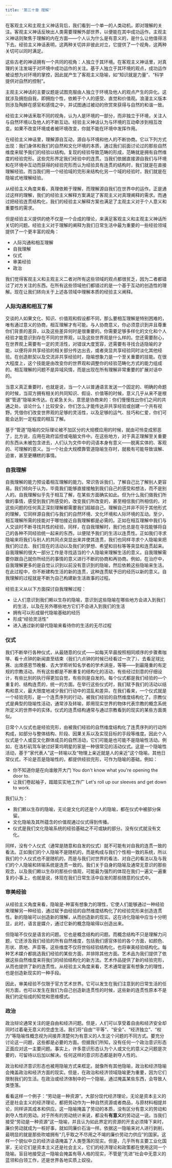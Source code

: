 ```yaml
---
title: '第三十章 理解'
---
```


在客观主义和主观主义神话背后，我们看到一个单一的人类动机，即对理解的关注。客观主义神话反映出人类需要理解外部世界，以便能在其中成功运作。主观主义神话则聚焦于理解的内在方面——个人认为什么是有意义的，是什么让他值得活下去。经验主义神话表明，这两种关切并非彼此对立，它提供了一个视角，这两种关切可以同时满足。

这些古老的神话拥有一个共同的视角：人独立于其环境。在客观主义神话里，对真理的关注发端于对环境中成功运作的关注。基于人独立于其环境的观点，成功运作被设想为对环境的掌控，因此就产生了客观主义隐喻，如“知识就是力量”、“科学提供对自然的控制”。

主观主义神话的主要议题是试图克服由人独立于环境及他人的观点产生的异化。这就涉及拥抱自我，即拥抱个性，依赖于个人的感受、直觉和价值观。浪漫主义版本则涉及陶醉在感官和感情之中，并试图通过被动的欣赏來获得与自然的和谐一致。

经验主义神话釆取不同的视角，认为人是环境的一部分，而非独立于环境，关注人与自然环境以及他人的不断互动。经验主义神话认为与环境的互动牵涉到相互改变。如果不改变环境或者被环境改变，你就不能在环境中发挥作用。

在经验主义神话里，理解源自互动，源自与环境和他人的不断协商。它以下列方式出现：我们身体和我们的自然和文化环境的本质，通过我们前面讨论过的那些自然维度来赋予我们的经验以结构。复现的经验导致范畴的形成，范畴就是拥有自然维度的经验完形。这些完形界定我们经验中的连贯。当我们依据直接源自我们与环境和在环境中互动而获得的经验完形而认为经验具有连贯的结构时，我们就是在直接理解经验。而当我们用一个经验域的完形来结构化另一个域的经验时，我们就是在隐喻式地理解经验。

从经验主义角度来看，真理依赖于理解，而理解源自我们在世界中的运作。正是通过这样的理解，我们的经验主义解释方案满足了客观主义对真理阐释的需求。而通过把经验连贯结构化，我们的经验主义解释方案也满足了主观主义对于个人意义和重要性的需求。

但是经验主义提供的绝不仅是一个合成的理论，来满足客观主义和主观主义神话所关切的问题。经验主义对于理解的阐释为我们日常生活中最为重要的一些经验领域提供了一个更丰富的视角：

- 人际沟通和相互理解
- 自我理解
- 仪式
- 审美经验
- 政治

我们觉得客观主义和主观主义二者对所有这些领域的观点都很贫乏，因为二者都错过了对方关注的东西。在所有这些领域他们都错过的是一个基于互动的创造性的理解。现在让我们转向关于上述各领域中理解本质的经验主义阐释。

### 人际沟通和相互了解

交谈的人如果文化、知识、价值观和假设都不同，那么要相互理解是特别困难的，唯有通过意义的协商，相互理解才有可能。与人协商意义，你必须意识到并且尊重你们背景的差异，以及这些差异何时是很重要的。你需要足够多样化的文化和个人经验才能意识到存在不同的世界观，以及这些世界观是什么样的。您还需要耐心，在世界观上需要有一定的灵活性，对错误大度宽容，还需要有寻找合适隐喻的才能，以便将非共享经验的相关部分传达出去，或者突显共享经验同时淡化其他经验。在创造默契以及交流非共享经验时，隐喻想象力是一个至关重要的技能。在很大程度上，这个技能是由改变你的世界观和调整你的经验范畴化方式的能力组成的。相互理解的问题不是异域风情，而是出现在所有理解非常重要的扩展对话中的。

当意义真正重要时，也就是说，当一个人以普通语言发送一个固定的、明确的命题的时候，当双方拥有相关的共同知识、假设、价值等的时候，意义几乎从来不是根据“管道”隐喻来传达。在紧急关头，意思是协商来的：你们慢慢找出你们之间的共通之处，谈论什么！比较安全，你们怎么才能传达非共享经验或创建一个共有视野。凭借你们改变世界观的足够的灵活性，以及足够的运气、技巧和仁爱，你们可能会达到一定程度的相互了解。

基于“管道”隐喻的交际理论被不加区分的大规模应用的时候，就由可怜变成邪恶了，比方说，应用在政府监控或电脑文件中。在这些地方，对于真正理解至关重要的东西从未被包含进去，人们认为文件中的词语本身有意义——脱离实体的、客观的、可理解的意义。当一个社会大规模靠管道隐喻生存时，就极有可能导致误解、迫害，甚至更糟糕的事情。

### 自我理解

自我理解的能力预设着相互理解的能力。常识告诉我们，了解自己比了解别人更容易。我们倾向于认为，毕竟我们能够直接接触到我们自己的感受和想法，而不是别人的。自我理解似乎先于相互了解，在某些方面确实如此。但为什么我们做我们所做的事情，感受到我们所感受的，改变我们所改变的，甚至相信我们所相信的，对这些问题的任何真正深刻理解都需要我们超越自己。理解自己并非不同于其他形式的理解，它同样源自我们与我们的自然环境、文化环境和人际环境的互动。至少，相互理解所需的技能对于哪怕接近自我理解都是必需的。正如在相互理解中我们与人交谈时不断寻找共性的经验，同样，在自我理解时，我们也总是在寻找能够将自己的各种不同经验统一起来的东西，以便陚予我们的生活以连贯性。正如我们寻求隐喻来将我们与别人的共同点突显出来并使其连贯，我们也同样寻求个人隐喻来把我们的过去、我们现在的活动以及我们的梦想、希望和目标等等突显和连贯起来。自我理解的很大一部分工作是寻找适当的个人隐喻来理解生活的意义。自我理解需要你跟自己就你所经历的事情的意义进行不断的协商和再协商。例如，在治疗中，自我理解更多的是自觉认识到以前没有意识到的隐喻，然后依赖这些隐喻来生活。在此过程中，你不断建构生活的新的连贯，这种连贯賦予旧的经历以新的意义。自我理解的过程就是不断为自己构建新生活故事的过程。

经验主义从以下方面探讨自我理解过程：

- 让人们意识到我们赖以生存的隐喻，意识到这些隐喻在哪些地方会进入到我们的生活，以及在另外哪些地方它们不会进入到我们的生活
- 拥有可以形成替代隐喻基础的经历
- 形成“经验灵活性”
- 进入通过新的替代隐喻来看待你的生活的无尽过程

### 仪式

我们不断举行各种仪式，从最随意的仪式——如每天早晨按照相同顺序的步骤煮咖啡、看十点钟的新闻直至结束（我们六点钟的时候已经看过一次了）、去看足球比赛、出席感恩节晚餐、去大学聆听知名学者的学术讲座，等等——到最隆重的有定规的宗教活动。所有这些都是不断重复的结构化的活动，有些经过刻意的仔细设计，有些比别的执行得更加自觉，有些则是自发的。每个仪式都是我们经验的—个重复的、结构连贯的，统一的方面。在举行这些仪式时，我们赋予我们的活动以结构和意义，最大限度地减少我们行动中的混乱和差异。在我们看来，一个仪式就是一个经验完形，是一个连贯序列的行动，被我们经验的自然维度结构化了。宗教仪式是典型的隐喻性活动，通常涉及转喻，即用现实世界的物体代表宗教的概念系统所定义的世界中的实体。仪式的连贯结构通常与通过宗教看到的现实的某些方面类似。

日常个人仪式也是经验完形，由被我们经验的自然维度结构化了连贯序列的行动所构成，如部分与整体结构、阶段、因果关系以及实现目标的手段等维度。因此个人仪式是个人或亚文化群体成员的自然活动，它们可能是也可能不是隐喻性活动。例如，在洛杉矶驾车驶过好莱坞明星的家是一种很常见的活动仪式。这是一个隐喻性活动，基于“家代表人”这一转喻以及“物理上亲近就是人的亲近”这个隐喻。其他日常仪式，不论是否是隐喻性的，都提供经验完形，可作为隐喻的基础，例如：

- 你不知道你是在向谁敞开大门
  You don't know what you're opening the door to.
- 让我们卷起袖子，踏踏实实地工作广
  Let's roll up our sleeves and get down to work.

我们认为：

- 我们赖以生存的隐喻，无论是文化的还是个人的隐喻，都在仪式中被部分保留。
- 文化隐喻及其所蕴含的价值观通过仪式得到传播。
- 仪式是我们文化隐喻系统的经验基础之不可或缺的部分。没有仪式就没有文化。

同样，没有个人仪式（通常是随意和自发的仪式）就不可能有对自我的连贯一致的看法。正如我们的个人隐喻不是随机的，而是构成与我们个性相一致的系统，所以我们的个人仪式也不是随机的，而是与我们对世界的看法、对自己的看法以及与我们的个人隐喻和转喻系统是连贯一致的。我们关于自身的隐喻及通常无意识的那些观念，以及我们赖以生存的那些价值观，可能最为强烈的体现在我们一遍又一遍重复的小事上，也就是说，体现在我们日常生活中自发的那些随意的仪式中。

### 审美经验

从经验主义角度来看，隐喻是-种富有想象力的理性，它使人们能够通过一种经验來理解另一种经验，通过赋予由经验的自然维度结构化了的经验完形来创造连贯性。新的隐喻可以创造新的理解，从而创造新的现实。这在诗化隐喻中应当十分明显，此时，语言是媒介，通过它新的概念隐喻得以创造出来。

但隐喻不仅仅是语言的问题。它也是概念结构的问题。而概念结构不只是理解力问题，它还涉及我们经验的所有自然维度，包括我们感官体验的各个方面，如颜色、形状、质地、声音等。这些维度不仅将世俗经验结构化，也将审美经验结构化。每种艺术媒介都挑选我们经验的某些方面，并排除其他方面。艺术品为我们提供了依据这些自然维度来将我们的经验结构化的新方法。艺术作品提供了新的经验完形，从而也提供了新的连贯性。从经验主义角度来看，艺术通常是富有想象力的理性，也是创造新现实的一种手段。

因此，审美经验不仅限于官方艺术世界。它可以发生在我们注意到的日常生活的任何方面，也可以发生在我们为自己创造新连贯性的时候，这些新的连贯性原本不是我们约定俗成的知觉和思维模式。

### 政治

政治辩论通常关注的是自由和经济问题。但是，人们可以享受着自由和经济安全却同时过着毫无意义的空虚生活。我们将“自由'“平等”、“安全”、“经济独立”、“权力”等隐喻性概念视为间接弄清楚何为有意义的人生这个问题的不同方式。要充分讨论这一问题，这些都是必要的方面。但据我们所知，没有任何一个政治意识形态正面应对这一主要问题。事实上，许多意识形态认为个人或文化的意义之问题是次要的，可留待以后加以解决。任何这样的意识形态都是剥夺人性的。

政治和经济意识形态也被用隐喻方式来框定。就像所有其他隐喻，政治和经济隐喻会掩盖政治和经济方面的现实。但是，在政治和经济领域隐喻更为重要，因为它们限制我们的生活。在政治或经济体制中的一个隐喻，通过掩盖某些东西，会导致人类堕落。

看看这样一个例子：“劳动是一种资源”。大部分现代经济理论，无论是资本主义的还是社会主义的经济理论，都把劳动作为一种自然资源或者商品，与原材料相提并论，同样讲其成本和供应。这一隐喻掩盖了劳动的本质，没有区分有意义的劳动和剥夺人性的劳动。对于所有的劳动统计来说，都没有**有意义**的劳动这一说。当我们接受“劳动是一种资源”这一隐喻，并且认为如此界定的资源的开支必须降下来时，廉价劳动就成为一桩好事，就如同廉价石油一样。依据这一隐喻来对人进行剥削，最明显的就是那些吹嘘拥有“几乎取之不尽用之不竭的廉价劳动力供应”的国家。这样一个貌似中立的经济话语掩盖了人类堕落的现实。但是，几乎所有主要工业化国家，无论它们是资本主义还是社会主义，它们的经济理论和政策都在使用这同一个隐喻。盲目地接受这一隐喻会掩盖有辱人格的现实，不管是“先进”社会中无意义的蓝领和白领工作，还是世界各地实质上奴役。
